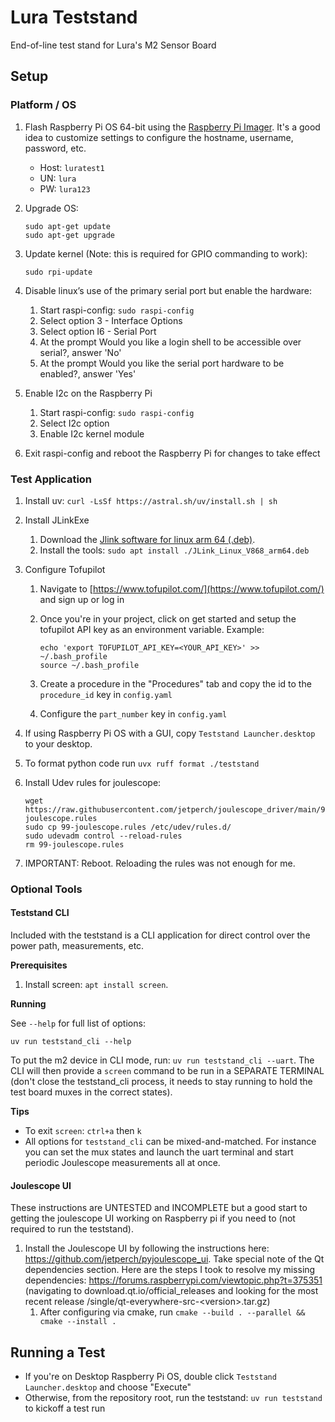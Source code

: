 # Lura Teststand

End-of-line test stand for Lura's M2 Sensor Board

## Setup

### Platform / OS

1. Flash Raspberry Pi OS 64-bit using the [Raspberry Pi Imager](https://www.raspberrypi.com/software/). It's a good idea to customize settings to configure the hostname, username, password, etc.

    - Host: `luratest1`
    - UN:   `lura`
    - PW:   `lura123`

1. Upgrade OS:

    ```shell
    sudo apt-get update
    sudo apt-get upgrade
    ```

1. Update kernel (Note: this is required for GPIO commanding to work):

    ```shell
    sudo rpi-update
    ```

1. Disable linux’s use of the primary serial port but enable the hardware:
    1. Start raspi-config: `sudo raspi-config`
    1. Select option 3 - Interface Options
    1. Select option I6 - Serial Port
    1. At the prompt Would you like a login shell to be accessible over serial?, answer 'No'
    1. At the prompt Would you like the serial port hardware to be enabled?, answer 'Yes'

1. Enable I2c on the Raspberry Pi
    1. Start raspi-config: `sudo raspi-config`
    1. Select I2c option
    1. Enable I2c kernel module

1. Exit raspi-config and reboot the Raspberry Pi for changes to take effect

### Test Application

1. Install uv: `curl -LsSf https://astral.sh/uv/install.sh | sh`
1. Install JLinkExe
    1. Download the [Jlink software for linux arm 64 (.deb)](https://www.segger.com/downloads/jlink/).
    1. Install the tools: `sudo apt install ./JLink_Linux_V868_arm64.deb`
1. Configure Tofupilot
    1. Navigate to [https://www.tofupilot.com/](https://www.tofupilot.com/) and sign up or log in
    1. Once you're in your project, click on get started and setup the tofupilot API key as an environment variable. Example:

        ```shell
        echo 'export TOFUPILOT_API_KEY=<YOUR_API_KEY>' >> ~/.bash_profile
        source ~/.bash_profile
        ```
    1. Create a procedure in the "Procedures" tab and copy the id to the `procedure_id` key in `config.yaml`
    1. Configure the `part_number` key in `config.yaml`

1. If using Raspberry Pi OS with a GUI, copy `Teststand Launcher.desktop` to your desktop.
1. To format python code run `uvx ruff format ./teststand`
1. Install Udev rules for joulescope:

    ```shell
    wget https://raw.githubusercontent.com/jetperch/joulescope_driver/main/99-joulescope.rules
    sudo cp 99-joulescope.rules /etc/udev/rules.d/
    sudo udevadm control --reload-rules
    rm 99-joulescope.rules
    ```
1. IMPORTANT: Reboot. Reloading the rules was not enough for me.

### Optional Tools

#### Teststand CLI

Included with the teststand is a CLI application for direct control over the power path, measurements, etc.

**Prerequisites**

1. Install screen: `apt install screen`.

**Running**

See `--help` for full list of options:

`uv run teststand_cli --help`

To put the m2 device in CLI mode, run: `uv run teststand_cli --uart`. The CLI will then provide a `screen` command to be run in a SEPARATE TERMINAL (don't close the teststand_cli process, it needs to stay running to hold the test board muxes in the correct states).

**Tips**

* To exit `screen`: `ctrl+a` then `k`
* All options for `teststand_cli` can be mixed-and-matched. For instance you can set the mux states and launch the uart terminal and start periodic Joulescope measurements all at once.


#### Joulescope UI

These instructions are UNTESTED and INCOMPLETE but a good start to getting the joulescope UI working on Raspberry pi if you need to (not required to run the teststand).

1. Install the Joulescope UI by following the instructions here: https://github.com/jetperch/pyjoulescope_ui. Take special note of the Qt dependencies section. Here are the steps I took to resolve my missing dependencies: https://forums.raspberrypi.com/viewtopic.php?t=375351 (navigating to download.qt.io/official_releases and looking for the most recent release /single/qt-everywhere-src-&lt;version&gt;.tar.gz)
    1. After configuring via cmake, run `cmake --build . --parallel && cmake --install .`

## Running a Test

- If you're on Desktop Raspberry Pi OS, double click `Teststand Launcher.desktop` and choose "Execute"
- Otherwise, from the repository root, run the teststand: `uv run teststand` to kickoff a test run
